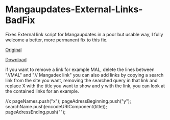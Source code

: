 # Mangaupdates-External-Links-BadFix
Fixes External link script for Mangaupdates in a poor but usable way, I fully welcome a better, more permanent fix to this fix.

[Original](https://greasyfork.org/en/scripts/39045-mangaupdates-external-links2)

[Download](https://github.com/Reibies/Mangaupdates-External-Links-BadFix/raw/master/EXTlink_fix.user.js)



if you want to remove a link for example MAL, delete the lines between "//MAL" and "// Mangadex link" you can also add links by copying a search link from the site you want, removing the searched query in that link and replace X with the title you want to show and y with the link, you can look at the contained links for an example.


//x
pageNames.push("x");
pageAdressBeginning.push("y");
searchName.push(encodeURIComponent(title));
pageAdressEnding.push("");
